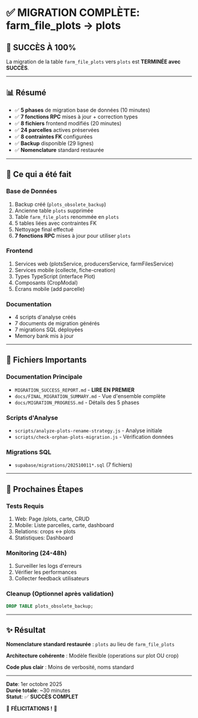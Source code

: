 # ✅ MIGRATION COMPLÈTE: farm_file_plots → plots

## 🎉 SUCCÈS À 100%

La migration de la table `farm_file_plots` vers `plots` est **TERMINÉE avec SUCCÈS**.

---

## 📊 Résumé

- ✅ **5 phases** de migration base de données (10 minutes)
- ✅ **7 fonctions RPC** mises à jour + correction types
- ✅ **8 fichiers** frontend modifiés (20 minutes)
- ✅ **24 parcelles** actives préservées
- ✅ **8 contraintes FK** configurées
- ✅ **Backup** disponible (29 lignes)
- ✅ **Nomenclature** standard restaurée

---

## 🎯 Ce qui a été fait

### Base de Données
1. Backup créé (`plots_obsolete_backup`)
2. Ancienne table `plots` supprimée
3. Table `farm_file_plots` renommée en `plots`
4. 5 tables liées avec contraintes FK
5. Nettoyage final effectué
6. **7 fonctions RPC** mises à jour pour utiliser `plots`

### Frontend
1. Services web (plotsService, producersService, farmFilesService)
2. Services mobile (collecte, fiche-creation)
3. Types TypeScript (interface Plot)
4. Composants (CropModal)
5. Écrans mobile (add parcelle)

### Documentation
- 4 scripts d'analyse créés
- 7 documents de migration générés
- 7 migrations SQL déployées
- Memory bank mis à jour

---

## 📁 Fichiers Importants

### Documentation Principale
- `MIGRATION_SUCCESS_REPORT.md` - **LIRE EN PREMIER**
- `docs/FINAL_MIGRATION_SUMMARY.md` - Vue d'ensemble complète
- `docs/MIGRATION_PROGRESS.md` - Détails des 5 phases

### Scripts d'Analyse
- `scripts/analyze-plots-rename-strategy.js` - Analyse initiale
- `scripts/check-orphan-plots-migration.js` - Vérification données

### Migrations SQL
- `supabase/migrations/202510011*.sql` (7 fichiers)

---

## 🚀 Prochaines Étapes

### Tests Requis
1. Web: Page /plots, carte, CRUD
2. Mobile: Liste parcelles, carte, dashboard
3. Relations: crops ↔ plots
4. Statistiques: Dashboard

### Monitoring (24-48h)
1. Surveiller les logs d'erreurs
2. Vérifier les performances
3. Collecter feedback utilisateurs

### Cleanup (Optionnel après validation)
```sql
DROP TABLE plots_obsolete_backup;
```

---

## ✨ Résultat

**Nomenclature standard restaurée** : `plots` au lieu de `farm_file_plots`

**Architecture cohérente** : Modèle flexible (operations sur plot OU crop)

**Code plus clair** : Moins de verbosité, noms standard

---

**Date**: 1er octobre 2025  
**Durée totale**: ~30 minutes  
**Statut**: ✅ **SUCCÈS COMPLET**

🎊 **FÉLICITATIONS !** 🎊

